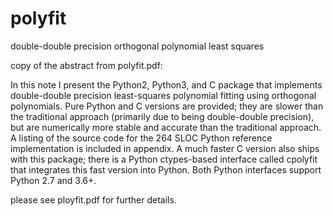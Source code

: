 # polyfit
double-double precision orthogonal polynomial least squares

copy of the abstract from polyfit.pdf:

In this note I present the Python2, Python3, and C package
that implements double-double precision least-squares polynomial
fitting using orthogonal polynomials. Pure Python and C
versions are provided; they are slower than the traditional
approach (primarily due to being double-double precision), but
are numerically more stable and accurate than the traditional
approach. A listing of the source code for the 264 SLOC Python
reference implementation is included in appendix. A much faster
C version also ships with this package; there is a Python
ctypes-based interface called cpolyfit that integrates this fast
version into Python. Both Python interfaces support Python 2.7
and 3.6+.

please see ployfit.pdf for further details.
